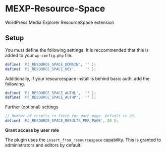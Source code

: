 # MEXP-Resource-Space
WordPress Media Explorer ResourceSpace extension

## Setup

You must define the following settings. It is reccommended that this is added to your `wp-config.php` file.

````php
define( 'PJ_RESOURCE_SPACE_DOMAIN', '' );
define( 'PJ_RESOURCE_SPACE_KEY',    '' );
````

Additionally, if your resourcespace install is behind basic auth, add the following.

````php
define( 'PJ_RESOURCE_SPACE_AUTHL',  '' );
define( 'PJ_RESOURCE_SPACE_AUTHP',  '' );
````

Further (optional) settings

````php
// Number of results to fetch for each page. Default is 20.
define( 'PJ_RESOURCE_SPACE_RESULTS_PER_PAGE', 20 );
````

**Grant access by user role**

The plugin uses the `insert_from_resourcespace` capability. This is granted to administrators and editors by default.
